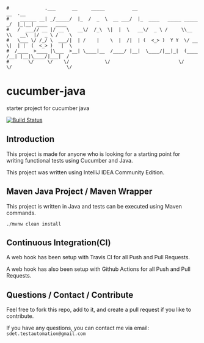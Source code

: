 ```                                                                      
#             .___      __     _____          __                         __  .__               
#    ______ __| _/_____/  |_  /  _  \  __ ___/  |_  ____   _____ _____ _/  |_|__| ____   ____  
#   /  ___// __ |/ __ \   __\/  /_\  \|  |  \   __\/  _ \ /     \\__  \\   __\  |/  _ \ /    \ 
#   \___ \/ /_/ \  ___/|  | /    |    \  |  /|  | (  <_> )  Y Y  \/ __ \|  | |  (  <_> )   |  \
#  /____  >____ |\___  >__| \____|__  /____/ |__|  \____/|__|_|  (____  /__| |__|\____/|___|  /
#       \/     \/    \/             \/                         \/     \/                    \/ 
```

# cucumber-java
starter project for cucumber java

[![Build Status](https://travis-ci.org/sdetAutomation/cucumber-java.svg?branch=master)](https://travis-ci.org/sdetAutomation/cucumber-java)

Introduction
------------
This project is made for anyone who is looking for a starting point for writing functional tests using Cucumber and Java.

This project was written using IntelliJ IDEA Community Edition.   


Maven Java Project / Maven Wrapper
-----
This project is written in Java and tests can be executed using Maven commands. 

    ./mvnw clean install  

   
Continuous Integration(CI)
------------
A web hook has been setup with Travis CI for all Push and Pull Requests.
 
A web hook has also been setup with Github Actions for all Push and Pull Requests.


Questions / Contact / Contribute
------------
Feel free to fork this repo, add to it, and create a pull request if you like to contribute.  

If you have any questions, you can contact me via email: `sdet.testautomation@gmail.com`
